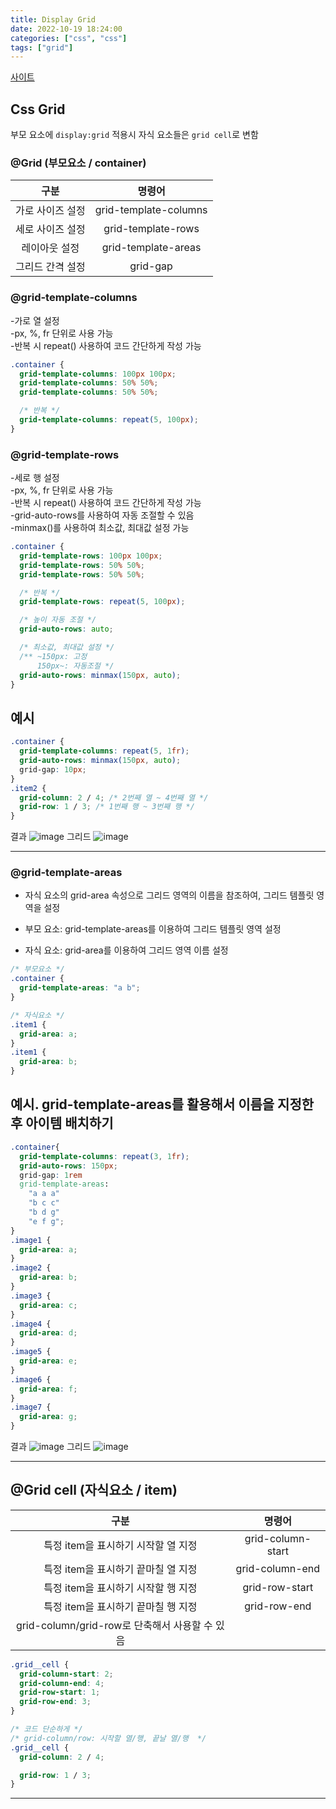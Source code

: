 ```yaml
---
title: Display Grid
date: 2022-10-19 18:24:00
categories: ["css", "css"]
tags: ["grid"]
---
```


[사이트](https://hyemin12.github.io/css-grid/)

## Css Grid

부모 요소에 `display:grid` 적용시 자식 요소들은 `grid cell`로 변함

### @Grid (부모요소 / container)

|       구분       |        명령어         |
| :--------------: | :-------------------: |
| 가로 사이즈 설정 | grid-template-columns |
| 세로 사이즈 설정 |  grid-template-rows   |
|  레이아웃 설정   |  grid-template-areas  |
| 그리드 간격 설정 |       grid-gap        |

### @grid-template-columns

-가로 열 설정  
-px, %, fr 단위로 사용 가능  
-반복 시 repeat() 사용하여 코드 간단하게 작성 가능

```css
.container {
  grid-template-columns: 100px 100px;
  grid-template-columns: 50% 50%;
  grid-template-columns: 50% 50%;

  /* 반복 */
  grid-template-columns: repeat(5, 100px);
}
```

### @grid-template-rows

-세로 행 설정  
-px, %, fr 단위로 사용 가능  
-반복 시 repeat() 사용하여 코드 간단하게 작성 가능  
-grid-auto-rows를 사용하여 자동 조절할 수 있음  
-minmax()를 사용하여 최소값, 최대값 설정 가능

```css
.container {
  grid-template-rows: 100px 100px;
  grid-template-rows: 50% 50%;
  grid-template-rows: 50% 50%;

  /* 반복 */
  grid-template-rows: repeat(5, 100px);

  /* 높이 자동 조절 */
  grid-auto-rows: auto;

  /* 최소값, 최대값 설정 */
  /** ~150px: 고정
      150px~: 자동조절 */
  grid-auto-rows: minmax(150px, auto);
}
```

## 예시

```css
.container {
  grid-template-columns: repeat(5, 1fr);
  grid-auto-rows: minmax(150px, auto);
  grid-gap: 10px;
}
.item2 {
  grid-column: 2 / 4; /* 2번째 열 ~ 4번째 열 */
  grid-row: 1 / 3; /* 1번째 행 ~ 3번째 행 */
}
```

결과
![image](https://github.com/hyemin12/vanilla-starbucks-app/assets/66300732/79d8203f-1c5e-49cb-88cd-c5d996c2dfb6)
그리드
![image](https://github.com/hyemin12/vanilla-starbucks-app/assets/66300732/0f90fd3b-17e2-40b2-bbf0-8943b2088f0e)

---

### @grid-template-areas

- 자식 요소의 grid-area 속성으로 그리드 영역의 이름을 참조하여, 그리드 템플릿 영역을 설정

- 부모 요소: grid-template-areas를 이용하여 그리드 템플릿 영역 설정
- 자식 요소: grid-area를 이용하여 그리드 영역 이름 설정

```css
/* 부모요소 */
.container {
  grid-template-areas: "a b";
}

/* 자식요소 */
.item1 {
  grid-area: a;
}
.item1 {
  grid-area: b;
}
```

## 예시. grid-template-areas를 활용해서 이름을 지정한 후 아이템 배치하기

```css
.container{
  grid-template-columns: repeat(3, 1fr);
  grid-auto-rows: 150px;
  grid-gap: 1rem
  grid-template-areas:
    "a a a"
    "b c c"
    "b d g"
    "e f g";
}
.image1 {
  grid-area: a;
}
.image2 {
  grid-area: b;
}
.image3 {
  grid-area: c;
}
.image4 {
  grid-area: d;
}
.image5 {
  grid-area: e;
}
.image6 {
  grid-area: f;
}
.image7 {
  grid-area: g;
}
```

결과
![image](https://github.com/hyemin12/vanilla-starbucks-app/assets/66300732/24071dc9-c04f-4d13-8bc8-eecd8c61647f)
그리드
![image](https://github.com/hyemin12/vanilla-starbucks-app/assets/66300732/f51a94a0-da33-4b52-9acd-fcab8b881d25)

---

## @Grid cell (자식요소 / item)

|                      구분                      |      명령어       |
| :--------------------------------------------: | :---------------: |
|      특정 item을 표시하기 시작할 열 지정       | grid-column-start |
|      특정 item을 표시하기 끝마칠 열 지정       |  grid-column-end  |
|      특정 item을 표시하기 시작할 행 지정       |  grid-row-start   |
|      특정 item을 표시하기 끝마칠 행 지정       |   grid-row-end    |
| grid-column/grid-row로 단축해서 사용할 수 있음 |

```css
.grid__cell {
  grid-column-start: 2;
  grid-column-end: 4;
  grid-row-start: 1;
  grid-row-end: 3;
}

/* 코드 단순하게 */
/* grid-column/row: 시작할 열/행, 끝날 열/행  */
.grid__cell {
  grid-column: 2 / 4;

  grid-row: 1 / 3;
}
```

---

